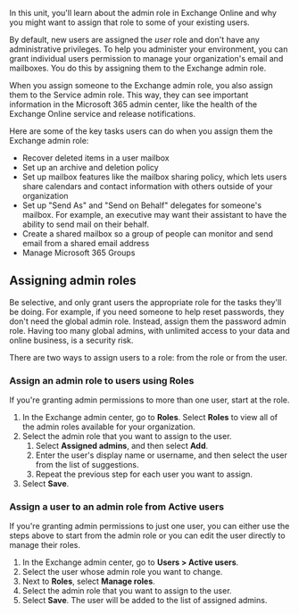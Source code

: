 In this unit, you'll learn about the admin role in Exchange Online and why you might want to assign that role to some of your existing users. 

By default, new users are assigned the *user* role and don't have any administrative privileges. To help you administer your environment, you can grant individual users permission to manage your organization's email and mailboxes. You do this by assigning them to the Exchange admin role.

When you assign someone to the Exchange admin role, you also assign them to the Service admin role. This way, they can see important information in the Microsoft 365 admin center, like the health of the Exchange Online service and release notifications.

Here are some of the key tasks users can do when you assign them the Exchange admin role:

- Recover deleted items in a user mailbox
- Set up an archive and deletion policy
- Set up mailbox features like the mailbox sharing policy, which lets users share calendars and contact information with others outside of your organization
- Set up "Send As" and "Send on Behalf" delegates for someone's mailbox. For example, an executive may want their assistant to have the ability to send mail on their behalf.
- Create a shared mailbox so a group of people can monitor and send email from a shared email address
- Manage Microsoft 365 Groups

## Assigning admin roles

Be selective, and only grant users the appropriate role for the tasks they'll be doing. For example, if you need someone to help reset passwords, they don't need the global admin role. Instead, assign them the password admin role. Having too many global admins, with unlimited access to your data and online business, is a security risk.

There are two ways to assign users to a role: from the role or from the user.

### Assign an admin role to users using Roles
If you're granting admin permissions to more than one user, start at the role.

1.	In the Exchange admin center, go to **Roles**. Select **Roles** to view all of the admin roles available for your organization.
2.	Select the admin role that you want to assign to the user.
    1. Select **Assigned admins**, and then select **Add**.
    2. Enter the user's display name or username, and then select the user from the list of suggestions.
    3. Repeat the previous step for each user you want to assign. 
3.	Select **Save**.

### Assign a user to an admin role from Active users
If you're granting admin permissions to just one user, you can either use the steps above to start from the admin role or you can edit the user directly to manage their roles.

1.	In the Exchange admin center, go to **Users > Active users**.
2.	Select the user whose admin role you want to change. 
3.	Next to **Roles**, select **Manage roles**.
4.	Select the admin role that you want to assign to the user.
5.	Select **Save**. The user will be added to the list of assigned admins.